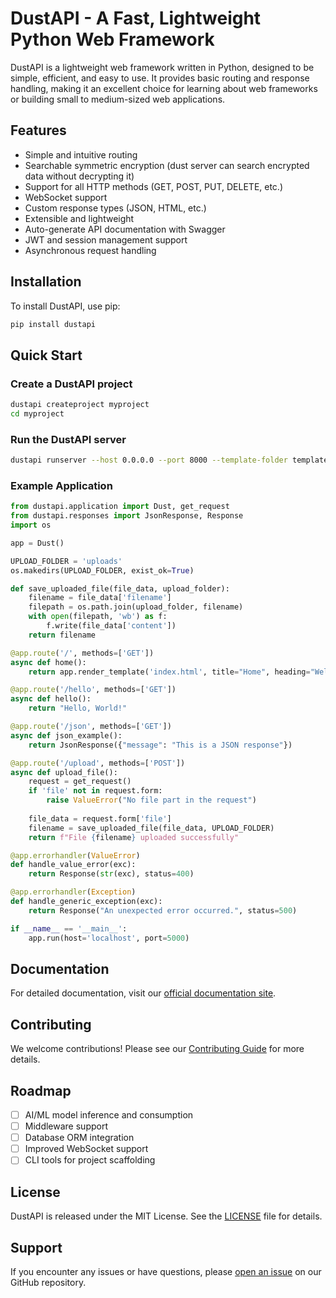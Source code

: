 # DustAPI - A Fast, Lightweight Python Web Framework

DustAPI is a lightweight web framework written in Python, designed to be simple, efficient, and easy to use. It provides basic routing and response handling, making it an excellent choice for learning about web frameworks or building small to medium-sized web applications.

## Features

- Simple and intuitive routing
- Searchable symmetric encryption (dust server can search encrypted data without decrypting it)
- Support for all HTTP methods (GET, POST, PUT, DELETE, etc.)
- WebSocket support
- Custom response types (JSON, HTML, etc.)
- Extensible and lightweight
- Auto-generate API documentation with Swagger
- JWT and session management support
- Asynchronous request handling

## Installation

To install DustAPI, use pip:

```bash
pip install dustapi
```

## Quick Start

### Create a DustAPI project

```bash
dustapi createproject myproject
cd myproject
```

### Run the DustAPI server

```bash
dustapi runserver --host 0.0.0.0 --port 8000 --template-folder templates --static-folder static --log-file app.log
```

### Example Application

```python
from dustapi.application import Dust, get_request
from dustapi.responses import JsonResponse, Response
import os

app = Dust()

UPLOAD_FOLDER = 'uploads'
os.makedirs(UPLOAD_FOLDER, exist_ok=True)

def save_uploaded_file(file_data, upload_folder):
    filename = file_data['filename']
    filepath = os.path.join(upload_folder, filename)
    with open(filepath, 'wb') as f:
        f.write(file_data['content'])
    return filename

@app.route('/', methods=['GET'])
async def home():
    return app.render_template('index.html', title="Home", heading="Welcome to DustAPI", content="This is the home page.")

@app.route('/hello', methods=['GET'])
async def hello():
    return "Hello, World!"

@app.route('/json', methods=['GET'])
async def json_example():
    return JsonResponse({"message": "This is a JSON response"})

@app.route('/upload', methods=['POST'])
async def upload_file():
    request = get_request()
    if 'file' not in request.form:
        raise ValueError("No file part in the request")
    
    file_data = request.form['file']
    filename = save_uploaded_file(file_data, UPLOAD_FOLDER)
    return f"File {filename} uploaded successfully"

@app.errorhandler(ValueError)
def handle_value_error(exc):
    return Response(str(exc), status=400)

@app.errorhandler(Exception)
def handle_generic_exception(exc):
    return Response("An unexpected error occurred.", status=500)

if __name__ == '__main__':
    app.run(host='localhost', port=5000)

```

## Documentation

For detailed documentation, visit our [official documentation site](https://dustapi.readthedocs.io).

## Contributing

We welcome contributions! Please see our [Contributing Guide](CONTRIBUTING.md) for more details.

## Roadmap

- [ ] AI/ML model inference and consumption
- [ ] Middleware support
- [ ] Database ORM integration
- [ ] Improved WebSocket support
- [ ] CLI tools for project scaffolding

## License

DustAPI is released under the MIT License. See the [LICENSE](LICENSE) file for details.

## Support

If you encounter any issues or have questions, please [open an issue](https://github.com/godwins3/dustapi/issues) on our GitHub repository.
